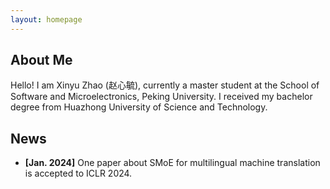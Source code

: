 ```yaml
---
layout: homepage
---
```


## About Me

Hello! I am Xinyu Zhao (赵心毓), currently a master student at the School of Software and Microelectronics, Peking University. I received my bachelor degree from Huazhong University of Science and Technology.

## News

- **[Jan. 2024]** One paper about SMoE for multilingual machine translation is accepted to ICLR 2024.

<!-- {% include_relative _includes/publications.md %} -->

<!-- {% include_relative _includes/services.md %} -->
